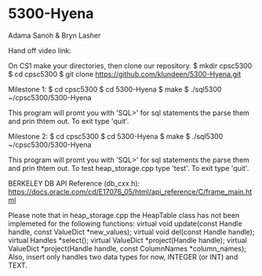 # 5300-Hyena

Adama Sanoh & Bryn Lasher

Hand off video link: 

On CS1 make your directories, then clone our repository.
$ mkdir cpsc5300
$ cd cpsc5300
$ git clone https://github.com/klundeen/5300-Hyena.git

Milestone 1:
$ cd cpsc5300
$ cd 5300-Hyena
$ make
$ ./sql5300 ~/cpsc5300/5300-Hyena

This program will promt you with 'SQL>' for sql statements the parse them and prin thtem out.
To exit type 'quit'.


Milestone 2:
$ cd cpsc5300
$ cd 5300-Hyena
$ make
$ ./sql5300 ~/cpsc5300/5300-Hyena

This program will promt you with 'SQL>' for sql statements the parse them and prin thtem out.
To test heap_storage.cpp type 'test'.
To exit type 'quit'.

BERKELEY DB API Reference (db_cxx.h): https://docs.oracle.com/cd/E17076_05/html/api_reference/C/frame_main.html

Please note that in heap_storage.cpp the HeapTable class has not been implemeted for the following functions:
virtual void update(const Handle handle, const ValueDict *new_values);
virtual void del(const Handle handle);
virtual Handles *select();
virtual ValueDict *project(Handle handle);
virtual ValueDict *project(Handle handle, const ColumnNames *column_names);
Also, insert only handles two data types for now, INTEGER (or INT) and TEXT. 

